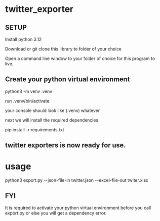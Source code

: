 # twitter_exporter


## SETUP
Install python 3.12

Download or git clone this library to folder of your choice

Open a command line window to your folder of choice for this program to live.
## Create your python virtual environment
python3 -m venv .venv

run .venv/bin/activate

your console should look like
(.venv) whatever

next we will install the required dependencies

pip install -r requirements.txt

## twitter exporters is now ready for use.

# usage
python3 export.py --json-file-in twitter.json --excel-file-out twiter.xlsx


## FYI
It is required to activate your python virtual environment
before you call export.py or else you will get a dependency error.
